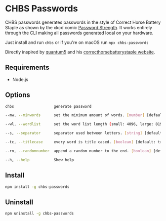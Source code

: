 # CHBS Passwords

CHBS passwords generates passwords in the style of Correct Horse Battery Staple as shown by the xkcd comic [Password Strength](https://xkcd.com/936/). It works entirely through the CLI making all passwords generated local on your hardware.

Just install and run `chbs` or if you're on macOS run `npx chbs-passwords`

Directly inspired by [quantum5](https://github.com/quantum5/correcthorsebatterystaplehttps://github.com/quantum5) and his [correcthorsebatterystaple website](https://correcthorse.pw/).

## Requirements

- Node.js

## Options

```bash
chbs                  generate password

--mw, --minwords      set the minimum amount of words. [number] [default: 4]

--wl, --wordlist      set the word list length (small: 4096, large: 8192) [string] [default: "small"]

--s, --separator      separator used between letters. [string] [default: "-"]

--tc, --titlecase     every word is title cased. [boolean] [default: true]

--rn, --randomnumber  append a random number to the end. [boolean] [default: true]

--h, --help           Show help
```

## Install

```bash
npm install -g chbs-passwords
```

## Uninstall

```bash
npm uninstall -g chbs-passwords
```
